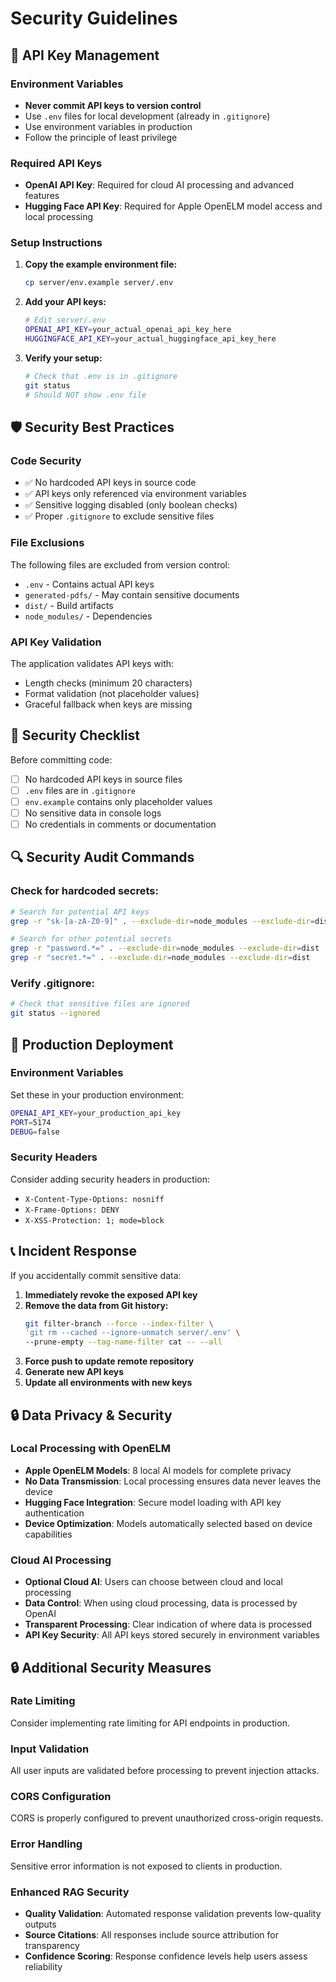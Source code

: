# Security Guidelines

## 🔐 API Key Management

### Environment Variables
- **Never commit API keys to version control**
- Use `.env` files for local development (already in `.gitignore`)
- Use environment variables in production
- Follow the principle of least privilege

### Required API Keys
- **OpenAI API Key**: Required for cloud AI processing and advanced features
- **Hugging Face API Key**: Required for Apple OpenELM model access and local processing

### Setup Instructions

1. **Copy the example environment file:**
   ```bash
   cp server/env.example server/.env
   ```

2. **Add your API keys:**
   ```bash
   # Edit server/.env
   OPENAI_API_KEY=your_actual_openai_api_key_here
   HUGGINGFACE_API_KEY=your_actual_huggingface_api_key_here
   ```

3. **Verify your setup:**
   ```bash
   # Check that .env is in .gitignore
   git status
   # Should NOT show .env file
   ```

## 🛡️ Security Best Practices

### Code Security
- ✅ No hardcoded API keys in source code
- ✅ API keys only referenced via environment variables
- ✅ Sensitive logging disabled (only boolean checks)
- ✅ Proper `.gitignore` to exclude sensitive files

### File Exclusions
The following files are excluded from version control:
- `.env` - Contains actual API keys
- `generated-pdfs/` - May contain sensitive documents
- `dist/` - Build artifacts
- `node_modules/` - Dependencies

### API Key Validation
The application validates API keys with:
- Length checks (minimum 20 characters)
- Format validation (not placeholder values)
- Graceful fallback when keys are missing

## 🚨 Security Checklist

Before committing code:
- [ ] No hardcoded API keys in source files
- [ ] `.env` files are in `.gitignore`
- [ ] `env.example` contains only placeholder values
- [ ] No sensitive data in console logs
- [ ] No credentials in comments or documentation

## 🔍 Security Audit Commands

### Check for hardcoded secrets:
```bash
# Search for potential API keys
grep -r "sk-[a-zA-Z0-9]" . --exclude-dir=node_modules --exclude-dir=dist

# Search for other potential secrets
grep -r "password.*=" . --exclude-dir=node_modules --exclude-dir=dist
grep -r "secret.*=" . --exclude-dir=node_modules --exclude-dir=dist
```

### Verify .gitignore:
```bash
# Check that sensitive files are ignored
git status --ignored
```

## 🚀 Production Deployment

### Environment Variables
Set these in your production environment:
```bash
OPENAI_API_KEY=your_production_api_key
PORT=5174
DEBUG=false
```

### Security Headers
Consider adding security headers in production:
- `X-Content-Type-Options: nosniff`
- `X-Frame-Options: DENY`
- `X-XSS-Protection: 1; mode=block`

## 📞 Incident Response

If you accidentally commit sensitive data:

1. **Immediately revoke the exposed API key**
2. **Remove the data from Git history:**
   ```bash
   git filter-branch --force --index-filter \
   'git rm --cached --ignore-unmatch server/.env' \
   --prune-empty --tag-name-filter cat -- --all
   ```
3. **Force push to update remote repository**
4. **Generate new API keys**
5. **Update all environments with new keys**

## 🔒 Data Privacy & Security

### Local Processing with OpenELM
- **Apple OpenELM Models**: 8 local AI models for complete privacy
- **No Data Transmission**: Local processing ensures data never leaves the device
- **Hugging Face Integration**: Secure model loading with API key authentication
- **Device Optimization**: Models automatically selected based on device capabilities

### Cloud AI Processing
- **Optional Cloud AI**: Users can choose between cloud and local processing
- **Data Control**: When using cloud processing, data is processed by OpenAI
- **Transparent Processing**: Clear indication of where data is processed
- **API Key Security**: All API keys stored securely in environment variables

## 🔒 Additional Security Measures

### Rate Limiting
Consider implementing rate limiting for API endpoints in production.

### Input Validation
All user inputs are validated before processing to prevent injection attacks.

### CORS Configuration
CORS is properly configured to prevent unauthorized cross-origin requests.

### Error Handling
Sensitive error information is not exposed to clients in production.

### Enhanced RAG Security
- **Quality Validation**: Automated response validation prevents low-quality outputs
- **Source Citations**: All responses include source attribution for transparency
- **Confidence Scoring**: Response confidence levels help users assess reliability
